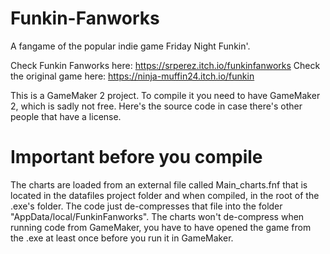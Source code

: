 # Funkin-Fanworks
A fangame of the popular indie game Friday Night Funkin'.

Check Funkin Fanworks here: https://srperez.itch.io/funkinfanworks
Check the original game here: https://ninja-muffin24.itch.io/funkin

This is a GameMaker 2 project. To compile it you need to have GameMaker 2, which is sadly not free. Here's the source code in case there's other people that have a license.

# Important before you compile
The charts are loaded from an external file called Main_charts.fnf that is located in the datafiles project folder and when compiled, in the root of the .exe's folder.
The code just de-compresses that file into the folder "AppData/local/FunkinFanworks". The charts won't de-compress when running code from GameMaker, you have to have opened the game from the .exe at least once before you run it in GameMaker.
